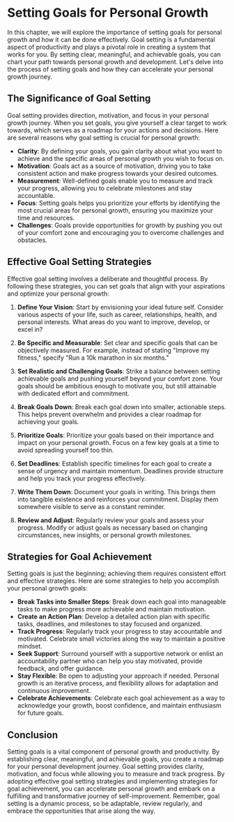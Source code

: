 Setting Goals for Personal Growth
==========================================

In this chapter, we will explore the importance of setting goals for personal growth and how it can be done effectively. Goal setting is a fundamental aspect of productivity and plays a pivotal role in creating a system that works for you. By setting clear, meaningful, and achievable goals, you can chart your path towards personal growth and development. Let's delve into the process of setting goals and how they can accelerate your personal growth journey.

**The Significance of Goal Setting**
------------------------------------

Goal setting provides direction, motivation, and focus in your personal growth journey. When you set goals, you give yourself a clear target to work towards, which serves as a roadmap for your actions and decisions. Here are several reasons why goal setting is crucial for personal growth:

* **Clarity**: By defining your goals, you gain clarity about what you want to achieve and the specific areas of personal growth you wish to focus on.
* **Motivation**: Goals act as a source of motivation, driving you to take consistent action and make progress towards your desired outcomes.
* **Measurement**: Well-defined goals enable you to measure and track your progress, allowing you to celebrate milestones and stay accountable.
* **Focus**: Setting goals helps you prioritize your efforts by identifying the most crucial areas for personal growth, ensuring you maximize your time and resources.
* **Challenges**: Goals provide opportunities for growth by pushing you out of your comfort zone and encouraging you to overcome challenges and obstacles.

**Effective Goal Setting Strategies**
-------------------------------------

Effective goal setting involves a deliberate and thoughtful process. By following these strategies, you can set goals that align with your aspirations and optimize your personal growth:

1. **Define Your Vision**: Start by envisioning your ideal future self. Consider various aspects of your life, such as career, relationships, health, and personal interests. What areas do you want to improve, develop, or excel in?

2. **Be Specific and Measurable**: Set clear and specific goals that can be objectively measured. For example, instead of stating "Improve my fitness," specify "Run a 10k marathon in six months."

3. **Set Realistic and Challenging Goals**: Strike a balance between setting achievable goals and pushing yourself beyond your comfort zone. Your goals should be ambitious enough to motivate you, but still attainable with dedicated effort and commitment.

4. **Break Goals Down**: Break each goal down into smaller, actionable steps. This helps prevent overwhelm and provides a clear roadmap for achieving your goals.

5. **Prioritize Goals**: Prioritize your goals based on their importance and impact on your personal growth. Focus on a few key goals at a time to avoid spreading yourself too thin.

6. **Set Deadlines**: Establish specific timelines for each goal to create a sense of urgency and maintain momentum. Deadlines provide structure and help you track your progress effectively.

7. **Write Them Down**: Document your goals in writing. This brings them into tangible existence and reinforces your commitment. Display them somewhere visible to serve as a constant reminder.

8. **Review and Adjust**: Regularly review your goals and assess your progress. Modify or adjust goals as necessary based on changing circumstances, new insights, or personal growth milestones.

**Strategies for Goal Achievement**
-----------------------------------

Setting goals is just the beginning; achieving them requires consistent effort and effective strategies. Here are some strategies to help you accomplish your personal growth goals:

* **Break Tasks into Smaller Steps**: Break down each goal into manageable tasks to make progress more achievable and maintain motivation.
* **Create an Action Plan**: Develop a detailed action plan with specific tasks, deadlines, and milestones to stay focused and organized.
* **Track Progress**: Regularly track your progress to stay accountable and motivated. Celebrate small victories along the way to maintain a positive mindset.
* **Seek Support**: Surround yourself with a supportive network or enlist an accountability partner who can help you stay motivated, provide feedback, and offer guidance.
* **Stay Flexible**: Be open to adjusting your approach if needed. Personal growth is an iterative process, and flexibility allows for adaptation and continuous improvement.
* **Celebrate Achievements**: Celebrate each goal achievement as a way to acknowledge your growth, boost confidence, and maintain enthusiasm for future goals.

**Conclusion**
--------------

Setting goals is a vital component of personal growth and productivity. By establishing clear, meaningful, and achievable goals, you create a roadmap for your personal development journey. Goal setting provides clarity, motivation, and focus while allowing you to measure and track progress. By adopting effective goal setting strategies and implementing strategies for goal achievement, you can accelerate personal growth and embark on a fulfilling and transformative journey of self-improvement. Remember, goal setting is a dynamic process, so be adaptable, review regularly, and embrace the opportunities that arise along the way.

